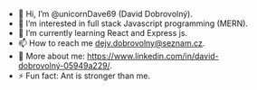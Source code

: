 - 👋 Hi, I’m @unicornDave69 (David Dobrovolný).
- 👀 I’m interested in full stack Javascript programming (MERN).
- 🌱 I’m currently learning React and Express js.
- 📫 How to reach me dejv.dobrovolny@seznam.cz.
- 👔 More about me: https://www.linkedin.com/in/david-dobrovolný-05949a229/.
- ⚡ Fun fact: Ant is stronger than me.

<!---
unicornDave69/unicornDave69 is a ✨ special ✨ repository because its `README.md` (this file) appears on your GitHub profile.
You can click the Preview link to take a look at your changes.
--->
